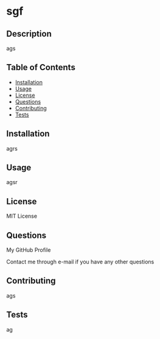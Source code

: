 # sgf

  ## Description

  ags

  ## Table of Contents

  <!-- WHEN I click on the links in the Table of Contents -->
  - [Installation](#installation)
  - [Usage](#usage)
  - [License](#license)
  - [Questions](#questions)
  - [Contributing](#contributing)
  - [Tests](#tests)
  <!--THEN I am taken to the corresponding section of the README -->
  
  ## Installation

  agrs

  ## Usage

  agsr

  ## License

  MIT License

  ## Questions

  My GitHub Profile 

  Contact me through e-mail if you have any other questions 

  ## Contributing

  ags

  ## Tests

  ag